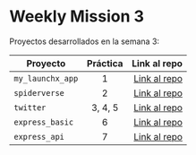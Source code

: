 # Weekly Mission 3



Proyectos desarrollados en la semana 3:

| Proyecto | Práctica | Link al repo |
| ------------- |:-------------:| -----:|
|`my_launchx_app`|1|[Link al repo](https://github.com/BeatrizRdez/my_launchx_app)|
|`spiderverse`|2|[Link al repo](https://github.com/BeatrizRdez/spiderverse)|
|`twitter`|3, 4, 5|[Link al repo](https://github.com/BeatrizRdez/twitter)|
|`express_basic`|6|[Link al repo](https://github.com/BeatrizRdez/express_basic)|
|`express_api`|7|[Link al repo](https://github.com/BeatrizRdez/express_api)|
